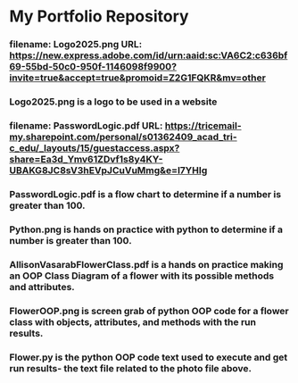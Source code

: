 # My Portfolio Repository
### filename: Logo2025.png URL: https://new.express.adobe.com/id/urn:aaid:sc:VA6C2:c636bf69-55bd-50c0-950f-1146098f9900?invite=true&accept=true&promoid=Z2G1FQKR&mv=other
### Logo2025.png is a logo to be used in a website
### filename: PasswordLogic.pdf URL: https://tricemail-my.sharepoint.com/personal/s01362409_acad_tri-c_edu/_layouts/15/guestaccess.aspx?share=Ea3d_Ymv61ZDvf1s8y4KY-UBAKG8JC8sV3hEVpJCuVuMmg&e=l7YHIg
### PasswordLogic.pdf is a flow chart to determine if a number is greater than 100.
### Python.png is hands on practice with python to determine if a number is greater than 100.
### AllisonVasarabFlowerClass.pdf is a hands on practice making an OOP Class Diagram of a flower with its possible methods and attributes.
### FlowerOOP.png is screen grab of python OOP code for a flower class with objects, attributes, and methods with the run results.
### Flower.py is the python OOP code text used to execute and get run results- the text file related to the photo file above.
